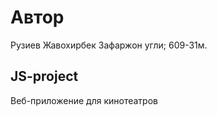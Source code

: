 # Автор

Рузиев Жавохирбек Зафаржон угли; 609-31м.

## JS-project

Веб-приложение для кинотеатров 



